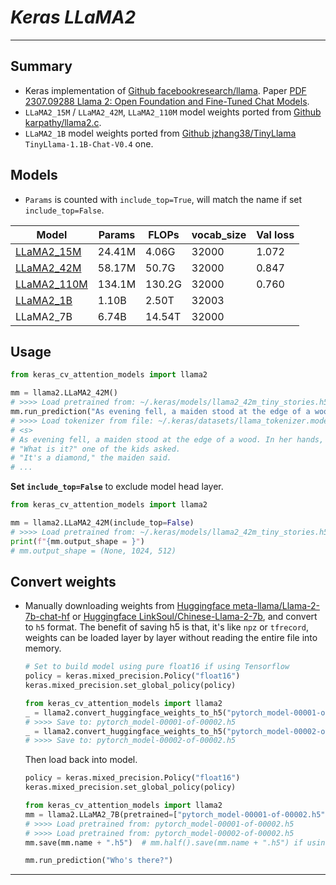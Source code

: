 # ___Keras LLaMA2___
***

## Summary
  - Keras implementation of [Github facebookresearch/llama](https://github.com/facebookresearch/llama). Paper [PDF 2307.09288 Llama 2: Open Foundation and Fine-Tuned Chat Models](https://arxiv.org/pdf/2307.09288.pdf).
  - `LLaMA2_15M` / `LLaMA2_42M`, `LLaMA2_110M` model weights ported from [Github karpathy/llama2.c](https://github.com/karpathy/llama2.c).
  - `LLaMA2_1B` model weights ported from [Github jzhang38/TinyLlama](https://githubfast.com/jzhang38/TinyLlama) `TinyLlama-1.1B-Chat-V0.4` one.
## Models
  - `Params` is counted with `include_top=True`, will match the name if set `include_top=False`.

  | Model       | Params | FLOPs  | vocab_size | Val loss |
  | ----------- | ------ | ------ | ---------- | -------- |
  | [LLaMA2_15M](https://github.com/leondgarse/keras_cv_attention_models/releases/download/llama2/llama2_15m_tiny_stories.h5)  | 24.41M | 4.06G  | 32000      | 1.072    |
  | [LLaMA2_42M](https://github.com/leondgarse/keras_cv_attention_models/releases/download/llama2/llama2_42m_tiny_stories.h5)  | 58.17M | 50.7G  | 32000      | 0.847    |
  | [LLaMA2_110M](https://github.com/leondgarse/keras_cv_attention_models/releases/download/llama2/llama2_110m_tiny_stories.h5) | 134.1M | 130.2G | 32000      | 0.760    |
  | [LLaMA2_1B](https://github.com/leondgarse/keras_cv_attention_models/releases/download/llama2/llama2_1b_tiny_llama_1.1B_chat_v0.4.h5) | 1.10B  | 2.50T  | 32003      |          |
  | LLaMA2_7B   | 6.74B  | 14.54T | 32000      |          |
## Usage
  ```py
  from keras_cv_attention_models import llama2

  mm = llama2.LLaMA2_42M()
  # >>>> Load pretrained from: ~/.keras/models/llama2_42m_tiny_stories.h5
  mm.run_prediction("As evening fell, a maiden stood at the edge of a wood. In her hands,")
  # >>>> Load tokenizer from file: ~/.keras/datasets/llama_tokenizer.model
  # <s>
  # As evening fell, a maiden stood at the edge of a wood. In her hands, she held a beautiful diamond. Everyone was surprised to see it.
  # "What is it?" one of the kids asked.
  # "It's a diamond," the maiden said.
  # ...
  ```
  **Set `include_top=False`** to exclude model head layer.
  ```py
  from keras_cv_attention_models import llama2

  mm = llama2.LLaMA2_42M(include_top=False)
  # >>>> Load pretrained from: ~/.keras/models/llama2_42m_tiny_stories.h5
  print(f"{mm.output_shape = }")
  # mm.output_shape = (None, 1024, 512)
  ```
## Convert weights
- Manually downloading weights from [Huggingface meta-llama/Llama-2-7b-chat-hf](https://huggingface.co/meta-llama/Llama-2-7b-chat-hf) or [Huggingface LinkSoul/Chinese-Llama-2-7b](https://huggingface.co/LinkSoul/Chinese-Llama-2-7b), and convert to `h5` format. The benefit of saving h5 is that, it's like `npz` or `tfrecord`, weights can be loaded layer by layer without reading the entire file into memory.
  ```py
  # Set to build model using pure float16 if using Tensorflow
  policy = keras.mixed_precision.Policy("float16")
  keras.mixed_precision.set_global_policy(policy)

  from keras_cv_attention_models import llama2
  _ = llama2.convert_huggingface_weights_to_h5("pytorch_model-00001-of-00002.bin", to_fp16=True)
  # >>>> Save to: pytorch_model-00001-of-00002.h5
  _ = llama2.convert_huggingface_weights_to_h5("pytorch_model-00002-of-00002.bin", to_fp16=True)
  # >>>> Save to: pytorch_model-00002-of-00002.h5
  ```
  Then load back into model.
  ```py
  policy = keras.mixed_precision.Policy("float16")
  keras.mixed_precision.set_global_policy(policy)

  from keras_cv_attention_models import llama2
  mm = llama2.LLaMA2_7B(pretrained=["pytorch_model-00001-of-00002.h5", "pytorch_model-00002-of-00002.h5"])
  # >>>> Load pretrained from: pytorch_model-00001-of-00002.h5
  # >>>> Load pretrained from: pytorch_model-00002-of-00002.h5
  mm.save(mm.name + ".h5")  # mm.half().save(mm.name + ".h5") if using PyTorch backend

  mm.run_prediction("Who's there?")
  ```
***
